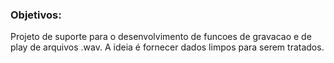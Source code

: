 ### Objetivos:

Projeto de suporte para o desenvolvimento de funcoes de gravacao e de play de arquivos .wav.
A ideia é fornecer dados limpos para serem tratados. 